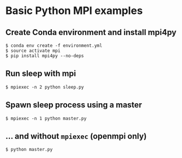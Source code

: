 # Basic Python MPI examples

## Create Conda environment and install mpi4py

```
$ conda env create -f environment.yml
$ source activate mpi
$ pip install mpi4py --no-deps
```

## Run sleep with mpi

```
$ mpiexec -n 2 python sleep.py
```

## Spawn sleep process using a master

```
$ mpiexec -n 1 python master.py
```

## ... and without `mpiexec` (openmpi only)

```
$ python master.py
```

